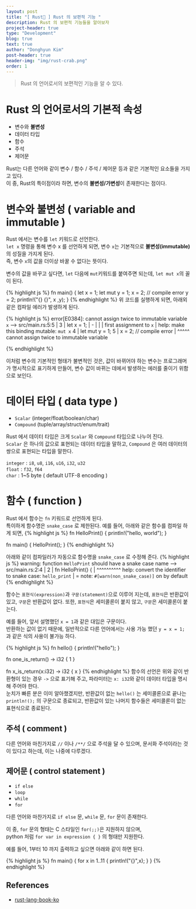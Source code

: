```yaml
---
layout: post
title: "[ Rust🦀 ] Rust 의 보편적 기능 "
description: Rust 의 보편적 기능들을 알아보자
project-header: true
type: "Development"
blog: true
text: true
author: "Donghyun Kim"
post-header: true
header-img: "img/rust-crab.png"
order: 1
---
```


> Rust 의 언어로서의 보편적인 기능을 알 수 있다.

# Rust 의 언어로서의 기본적 속성

- 변수와 **불변성**
- 데이터 타입
- 함수
- 주석
- 제어문

Rust는 다른 언어와 같이 변수 / 함수 / 주석 / 제어문 등과 같은 기본적인 요소들을 가지고 있다.\
이 중, Rust의 특이점이라 하면, 변수의 **불변성/가변성**이 존재한다는 점이다. 

# 변수와 불변성 ( variable and immutable )

Rust 에서는 변수를 `let` 키워드로 선언한다.\
`let x` 명령을 통해 변수 x 를 선언하게 되면, 변수 `x`는 기본적으로 **불변성(immutable)** 의 성질을 가지게 된다.\
즉, 변수 `x`의 값을 더이상 바꿀 수 없다는 뜻이다.

변수의 값을 바꾸고 싶다면, `let` 다음에 `mut`키워드를 붙여주면 되는데, `let mut x`의 꼴이 된다.

{% highlight js %}
fn main() {
    let x = 1;
    let mut y = 1;
    x = 2; // compile error
    y = 2;
    println!("{} {}", x ,y);
}
{% endhighlight %}
위 코드를 실행하게 되면, 아래외 같은 컴파일 에러가 발생하게 된다.

{% highlight js %}
error[E0384]: cannot assign twice to immutable variable `x`
 --> src/main.rs:5:5
  |
3 |     let x = 1;
  |         -
  |         |
  |         first assignment to `x`
  |         help: make this binding mutable: `mut x`
4 |     let mut y = 1;
5 |     x = 2; // compile error
  |     ^^^^^ cannot assign twice to immutable variable

{% endhighlight %}

이처럼 변수의 기본적인 형태가 불변적인 것은, 값이 바뀌어야 하는 변수는 프로그래머가 명시적으로 표기하게 만들어,
변수 값이 바뀌는 데에서 발생하는 에러를 줄이기 위함으로 보인다.

# 데이터 타입 ( data type )

- `Scalar` (integer/float/boolean/char)
- `Compound` (tuple/array/struct/enum/trait)

Rust 에서 데이터 타입은 크게  `Scalar` 와 `Compound` 타입으로 나누어 진다.\
`Scalar` 은 하나의 값으로 표현되는 데이터 타입을 말하고,
`Compound` 은 여러 데이터의 쌍으로 표현되는 타입을 말한다.

`integer` : `i8`, `u8`, `i16`, `u16`, `i32`, `u32` \
`float` : `f32`, `f64` \
`char` : 1~5 byte ( default UTF-8 encoding )

# 함수 ( function )

Rust 에서 함수는 `fn` 키워드로 선언하게 된다.\
특이하게 함수명은 `snake_case` 로 제한된다.
예를 들어, 아래와 같은 함수를 컴파일 하게 되면,
{% highlight js %}
fn HelloPrint() {
    println!("hello, world");
}

fn main() {
    HelloPrint();
}
{% endhighlight %}

아래와 같이 컴파일러가 자동으로 함수명을 `snake_case` 로 수정해 준다.
{% highlight js %}
warning: function `HelloPrint` should have a snake case name
 --> src/main.rs:2:4
  |
2 | fn HelloPrint() {
  |    ^^^^^^^^^^ help: convert the identifier to snake case: `hello_print`
  |
  = note: `#[warn(non_snake_case)]` on by default
{% endhighlight %}

함수는 `표현식(expression)`과 `구문(statement)`으로 이루어 지는데,
`표현식`은 반환값이 있고, `구문`은 반환값이 없다.
또한, `표현식`은 세미콜론이 붙지 않고, `구문`은 세미콜론이 붙는다.


예를 들어, 앞서 설명했던 `x = 1`과 같은 대입은 구문이다. \
반환하는 값이 없기 때문에, 일반적으로 다른 언어에서는 사용 가능 했던 `y = x = 1;` 과 같은 식의 사용이 불가능 하다.


{% highlight js %}
fn hello() {
    println!("hello");
}

fn one_is_return() -> i32 {
    1
}

fn x_is_return(x:i32) -> i32 {
    x
}
{% endhighlight %}
함수의 선언은 위와 같이 반환형이 있는 경우 `->` 으로 표기해 주고, 파라미터는 `x: i32`와 같이 데이터 타입을 명시해 주어야 한다.\
눈치가 빠른 분은 이미 알아챘겠지만, 반환값이 없는 `hello()` 는 세미콜론으로 끝나는 `println!();` 의 구문으로 종료되고,
반환값이 있는 나머지 함수들은 세미콜론이 없는 표현식으로 종료된다.



## 주석 ( comment )

다른 언어와 마친가지로 `//` 이나 `/**/` 으로 주석을 달 수 있으며,
문서화 주석이라는 것이 있다고 하는데, 이는 나중에 다루겠다.

## 제어문 ( control statement )

- `if else`
- `loop`
- `while`
- `for`

다른 언어와 마찬가지로 `if else` 문, `while` 문, `for` 문이 존재한다.

이 중, `for` 문의 형태는 C 스타일인 `for(;;)`은 지원하지 않으며,\
python 처럼 `for var in expression { }` 의 형태만 지원한다.

예를 들어, 1부터 10 까지 출력하고 싶으면 아래와 같이 하면 된다.

{% highlight js %}
fn main() {
    for x in 1..11 {
        println!("{}",x);
    }
}
{% endhighlight %}

## References

- [rust-lang-book-ko](https://rinthel.github.io/rust-lang-book-ko/foreword.html)


